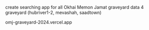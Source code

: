 
create searching app for all Okhai Memon Jamat graveyard data 4 graveyard (hubriver1-2, mevashah, saadtown)

omj-graveyard-2024.vercel.app
